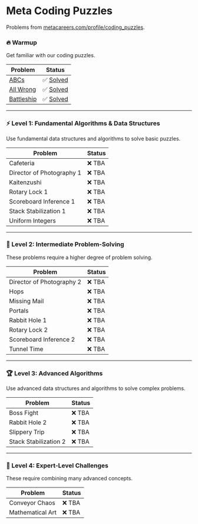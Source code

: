 # Meta Coding Puzzles
Problems from [metacareers.com/profile/coding_puzzles](https://www.metacareers.com/profile/coding_puzzles).

### 🔥 Warmup  
Get familiar with our coding puzzles.

| Problem                            | Status                           |
| ---------------------------------- | -------------------------------- |
| [ABCs](warmup/abcs.md)             | ✅ [Solved](warmup/abcs.py)       |
| [All Wrong](warmup/all_wrong.md)   | ✅ [Solved](warmup/all_wrong.py)  |
| [Battleship](warmup/battleship.md) | ✅ [Solved](warmup/battleship.py) |

---

### ⚡ Level 1: Fundamental Algorithms & Data Structures  
Use fundamental data structures and algorithms to solve basic puzzles.

| Problem                   | Status |
| ------------------------- | ------ |
| Cafeteria                 | ❌ TBA  |
| Director of Photography 1 | ❌ TBA  |
| Kaitenzushi               | ❌ TBA  |
| Rotary Lock 1             | ❌ TBA  |
| Scoreboard Inference 1    | ❌ TBA  |
| Stack Stabilization 1     | ❌ TBA  |
| Uniform Integers          | ❌ TBA  |

---

### 🚀 Level 2: Intermediate Problem-Solving  
These problems require a higher degree of problem solving.

| Problem                   | Status |
| ------------------------- | ------ |
| Director of Photography 2 | ❌ TBA  |
| Hops                      | ❌ TBA  |
| Missing Mail              | ❌ TBA  |
| Portals                   | ❌ TBA  |
| Rabbit Hole 1             | ❌ TBA  |
| Rotary Lock 2             | ❌ TBA  |
| Scoreboard Inference 2    | ❌ TBA  |
| Tunnel Time               | ❌ TBA  |

---

### 🏆 Level 3: Advanced Algorithms  
Use advanced data structures and algorithms to solve complex problems.

| Problem               | Status |
| --------------------- | ------ |
| Boss Fight            | ❌ TBA  |
| Rabbit Hole 2         | ❌ TBA  |
| Slippery Trip         | ❌ TBA  |
| Stack Stabilization 2 | ❌ TBA  |

---

### 🔮 Level 4: Expert-Level Challenges  
These require combining many advanced concepts.

| Problem          | Status |
| ---------------- | ------ |
| Conveyor Chaos   | ❌ TBA  |
| Mathematical Art | ❌ TBA  |
